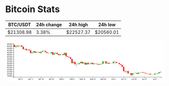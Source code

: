 # Bitcoin Stats

BTC/USDT|24h change|24h high|24h low|
|---|---|---|---|
|$21308.98|3.38%|$22527.37|$20560.01|

<img src="./chart.svg">
